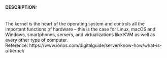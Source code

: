 <h4> DESCRIPTION: </h4>
<br>
The kernel is the heart of the operating system and controls all the important functions of hardware – this is the case for Linux, macOS and Windows, smartphones, servers, and virtualizations like KVM as well as every other type of computer.
<br/>
Reference: https://www.ionos.com/digitalguide/server/know-how/what-is-a-kernel/
